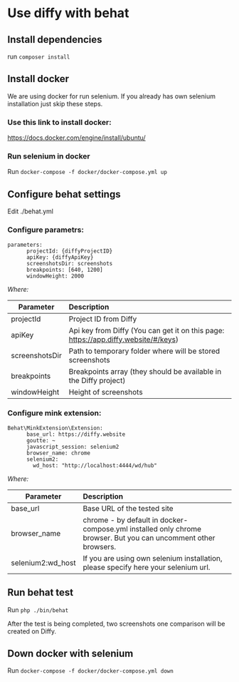 # Use diffy with behat

## Install dependencies
run `composer install`

## Install docker
We are using docker for run selenium.
If you already has own selenium installation just skip these steps.

### Use this link to install docker: 
https://docs.docker.com/engine/install/ubuntu/

### Run selenium in docker
Run `docker-compose -f docker/docker-compose.yml up`

## Configure behat settings
Edit ./behat.yml

### Configure parametrs:

```
parameters:
      projectId: {diffyProjectID}
      apiKey: {diffyApiKey}
      screenshotsDir: screenshots
      breakpoints: [640, 1200]
      windowHeight: 2000
```

*Where:* 

Parameter      | Description 
-------------- |:-------------
projectId      | Project ID from Diffy
apiKey         | Api key from Diffy (You can get it on this page: https://app.diffy.website/#/keys)
screenshotsDir | Path to temporary folder where will be stored screenshots
breakpoints    | Breakpoints array (they should be available in the Diffy project)
windowHeight   | Height of screenshots 


### Configure mink extension:
```
Behat\MinkExtension\Extension:
      base_url: https://diffy.website
      goutte: ~
      javascript_session: selenium2
      browser_name: chrome
      selenium2:
        wd_host: "http://localhost:4444/wd/hub"
```

*Where:* 

Parameter         | Description 
----------------- |:-------------
base_url          | Base URL of the tested site
browser_name      | chrome - by default in docker-compose.yml installed only chrome browser. But you can uncomment other browsers.
selenium2:wd_host | If you are using own selenium installation, please specify here your selenium url. 


## Run behat test
Run `php ./bin/behat`

After the test is being completed, two screenshots one comparison will be created on Diffy.


## Down docker with selenium

Run `docker-compose -f docker/docker-compose.yml down`
